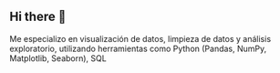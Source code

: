## Hi there 👋
Me especializo en visualización de datos, limpieza de datos y análisis exploratorio, utilizando herramientas como Python (Pandas, NumPy, Matplotlib, Seaborn), SQL
<!--
**HectorVhub/HectorVhub** is a ✨ _special_ ✨ repository because its `README.md` (this file) appears on your GitHub profile.

Here are some ideas to get you started:

